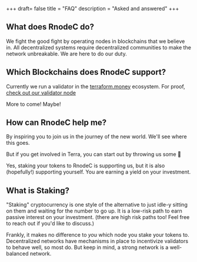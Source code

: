 +++
draft= false
title = "FAQ"
description = "Asked and answered"
+++

## What does RnodeC do?

We fight the good fight by operating nodes in blockchains that we believe in.  All decentralized systems require decentralized communities to make the network unbreakable.  We are here to do our duty.


## Which Blockchains does RnodeC support?

Currently we run a validator in the [terraform.money](https://terraform.money) ecosystem.  For proof, [check out our validator node](https://hubble.figment.io/terra/chains/columbus-4/validators/AFE642901FCA4501BC0E2641A43B54E8E9D948FC)

More to come!  Maybe!  

## How can RnodeC help me?

By inspiring you to join us in the journey of the new world.  We'll see where this goes.

But if you get involved in Terra, you can start out by throwing us some 🥩 

Yes, staking your tokens to RnodeC is supporting us, but it is also (hopefully!) supporting yourself.  You are earning a yield on your investment.  


## What is Staking?

"Staking" cryptocurrency is one style of the alternative to just idle-y sitting on them and waiting for the number to go up.  It is a low-risk path to earn passive interest on your investment.  (there are high risk paths too!  Feel free to reach out if you'd like to discuss.)

Frankly, it makes no difference to *you* which node you stake your tokens to.  Decentralized networks have mechanisms in place to incentivize validators to behave well, so most do. But keep in mind, a strong network is a well-balanced network.  

